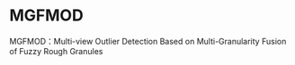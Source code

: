 # MGFMOD
MGFMOD：Multi-view Outlier Detection Based on Multi-Granularity Fusion of Fuzzy Rough Granules
